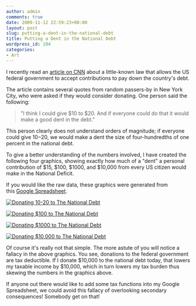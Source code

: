 ```yaml
---
author: admin
comments: true
date: 2009-11-12 22:59:23+00:00
layout: post
slug: putting-a-dent-in-the-national-debt
title: Putting a Dent in the National Debt
wordpress_id: 104
categories:
- Art
---
```


I recently read an [article on CNN](http://money.cnn.com/2009/11/11/news/economy/national_debt/index.htm) about a little-known law that allows the US federal government to accept contributions to pay down the country's debt.

The article contains several quotes from random passers-by in New York City, who were asked if they would consider donating. One person said the following:


<blockquote>"I think I could give $10 to $20. And if everyone could do that it would make a good dent in the debt."</blockquote>


This person clearly does not understand orders of magnitude; if everyone could give $10-$20, we would make a dent the size of four-hundredths of one percent in the national debt.

To give a better understanding of the numbers involved, I have created the following four graphics, showing exactly how much of a "dent" a personal contribution of $15, $100, $1000, and $10,000 from every US citizen would make in the National Deficit.

If you would like the raw data, these graphics were generated from this [Google Spreadsheet](http://spreadsheets.google.com/pub?key=t2hELeKME5Vm2A1lGY6DFuA&single=true&gid=0&output=html).

[![Donating $10-$20 to The National Debt](http://farm3.static.flickr.com/2755/4098696059_f0f4e0c253.jpg)](http://www.flickr.com/photos/ryanschenk/4098696059/)

[![Donating $100 to The National Debt](http://farm3.static.flickr.com/2601/4099451396_cabe74c6fe.jpg)](http://www.flickr.com/photos/ryanschenk/4099451396/)

[![Donating $1000 to The National Debt](http://farm3.static.flickr.com/2583/4098696083_9f47a3d8ba.jpg)](http://www.flickr.com/photos/ryanschenk/4098696083/)

[![Donating $10,000 to The National Debt](http://farm3.static.flickr.com/2736/4098696131_39aaa48e7b.jpg)](http://www.flickr.com/photos/ryanschenk/4098696131/)

Of course it's really not that simple. The more astute of you will notice a fallacy in the above graphics. You see, donations to the federal government are tax deductible. If I donate $10,000 to the national debt today, that lowers my taxable income by $10,000, which in turn lowers my tax burden thus skewing the numbers in the graphics above.

If anyone out there would like to add some tax functions into my Google Spreadsheet, we could avoid this fallacy of overlooking secondary consequences! Somebody get on that!

